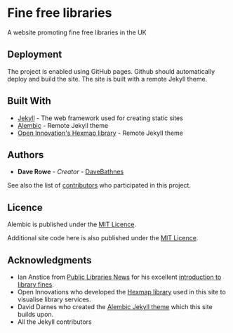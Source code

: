 # Fine free libraries

A website promoting fine free libraries in the UK

## Deployment

The project is enabled using GitHub pages. Github should automatically deploy and build the site. The site is built with a remote Jekyll theme.

## Built With

- [Jekyll](https://jekyllrb.com/) - The web framework used for creating static sites
- [Alembic](https://alembic.darn.es/) - Remote Jekyll theme
- [Open Innovation's Hexmap library](https://open-innovations.github.io/oi.hexmap.js/) - Remote Jekyll theme

## Authors

- **Dave Rowe** - _Creator_ - [DaveBathnes](https://github.com/DaveBathnes)

See also the list of [contributors](https://github.com/librarieshacked/librarieshacked.github.io/contributors) who participated in this project.

## Licence

Alembic is published under the [MIT Licence](https://github.com/daviddarnes/alembic/blob/main/LICENSE).

Additional site code here is also published under the [MIT Licence](/LICENSE).

## Acknowledgments

- Ian Anstice from [Public Libraries News](https://www.publiclibrariesnews.com/) for his excellent [introduction to library fines](/introduction).
- Open Innovations who developed the [Hexmap library](https://open-innovations.github.io/oi.hexmap.js/) used in this site to visualise library services.
- David Darnes who created the [Alembic Jekyll theme](https://alembic.darn.es/) which this site builds upon.
- All the Jekyll contributors
